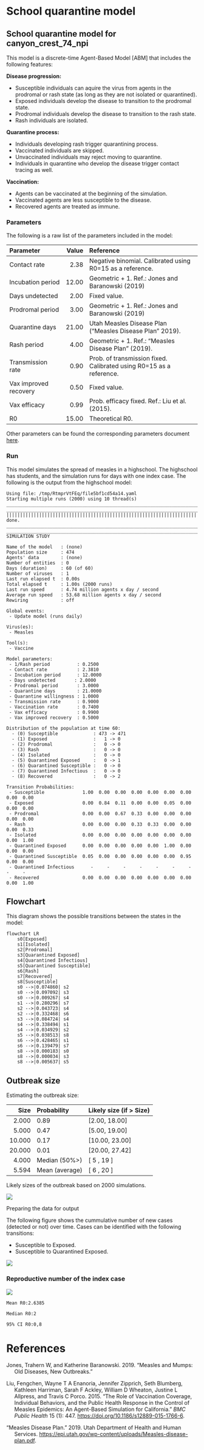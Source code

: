 # School quarantine model


## School quarantine model for canyon_crest_74_npi

This model is a discrete-time Agent-Based Model \[ABM\] that includes
the following features:

**Disease progression:**

- Susceptible individuals can aquire the virus from agents in the
  prodromal or rash state (as long as they are not isolated or
  quarantined).
- Exposed individuals develop the disease to transition to the prodromal
  state.
- Prodromal individuals develop the disease to transition to the rash
  state.
- Rash individuals are isolated.

**Quarantine process:**

- Individuals developing rash trigger quarantining process.
- Vaccinated individuals are skipped.
- Unvaccinated individuals may reject moving to quarantine.
- Individuals in quarantine who develop the disease trigger contact
  tracing as well.

**Vaccination:**

- Agents can be vaccinated at the beginning of the simulation.
- Vaccinated agents are less susceptible to the disease.
- Recovered agents are treated as immune.

### Parameters

The following is a raw list of the parameters included in the model:

| Parameter             | Value | Reference                                                           |
|:----------------------|------:|:--------------------------------------------------------------------|
| Contact rate          |  2.38 | Negative binomial. Calibrated using R0=15 as a reference.           |
| Incubation period     | 12.00 | Geometric + 1. Ref.: Jones and Baranowski (2019)                    |
| Days undetected      |  2.00 | Fixed value.                                                        |
| Prodromal period      |  3.00 | Geometric + 1. Ref.: Jones and Baranowski (2019)                    |
| Quarantine days       | 21.00 | Utah Measles Disease Plan (“Measles Disease Plan” 2019).            |
| Rash period           |  4.00 | Geometric + 1. Ref.: “Measles Disease Plan” (2019).                 |
| Transmission rate     |  0.90 | Prob. of transmission fixed. Calibrated using R0=15 as a reference. |
| Vax improved recovery |  0.50 | Fixed value.                                                        |
| Vax efficacy          |  0.99 | Prob. efficacy fixed. Ref.: Liu et al. (2015).                      |
| R0                    | 15.00 | Theoretical R0.                                                     |

Other parameters can be found the corresponding parameters document
[here](canyon_crest_74_npi_params.yaml).

### Run

This model simulates the spread of measles in a highschool. The
highschool has students, and the simulation runs for days with one index
case. The following is the output from the highschool model:

    Using file: /tmp/RtmprVtFEq/file5bf1cd54a14.yaml
    Starting multiple runs (2000) using 10 thread(s)
    _________________________________________________________________________
    _________________________________________________________________________
    ||||||||||||||||||||||||||||||||||||||||||||||||||||||||||||||||||||||||| done.
    ________________________________________________________________________________
    ________________________________________________________________________________
    SIMULATION STUDY

    Name of the model   : (none)
    Population size     : 474
    Agents' data        : (none)
    Number of entities  : 0
    Days (duration)     : 60 (of 60)
    Number of viruses   : 1
    Last run elapsed t  : 0.00s
    Total elapsed t     : 1.00s (2000 runs)
    Last run speed      : 4.74 million agents x day / second
    Average run speed   : 53.68 million agents x day / second
    Rewiring            : off

    Global events:
     - Update model (runs daily)

    Virus(es):
     - Measles

    Tool(s):
     - Vaccine

    Model parameters:
     - 1/Rash period          : 0.2500
     - Contact rate           : 2.3810
     - Incubation period      : 12.0000
     - Days undetected       : 2.0000
     - Prodromal period       : 3.0000
     - Quarantine days        : 21.0000
     - Quarantine willingness : 1.0000
     - Transmission rate      : 0.9000
     - Vaccination rate       : 0.7400
     - Vax efficacy           : 0.9900
     - Vax improved recovery  : 0.5000

    Distribution of the population at time 60:
      - (0) Susceptible             : 473 -> 471
      - (1) Exposed                 :   1 -> 0
      - (2) Prodromal               :   0 -> 0
      - (3) Rash                    :   0 -> 0
      - (4) Isolated                :   0 -> 0
      - (5) Quarantined Exposed     :   0 -> 1
      - (6) Quarantined Susceptible :   0 -> 0
      - (7) Quarantined Infectious  :   0 -> 0
      - (8) Recovered               :   0 -> 2

    Transition Probabilities:
     - Susceptible              1.00  0.00  0.00  0.00  0.00  0.00  0.00  0.00  0.00
     - Exposed                  0.00  0.84  0.11  0.00  0.00  0.05  0.00  0.00  0.00
     - Prodromal                0.00  0.00  0.67  0.33  0.00  0.00  0.00  0.00  0.00
     - Rash                     0.00  0.00  0.00  0.33  0.33  0.00  0.00  0.00  0.33
     - Isolated                 0.00  0.00  0.00  0.00  0.00  0.00  0.00  0.00  1.00
     - Quarantined Exposed      0.00  0.00  0.00  0.00  0.00  1.00  0.00  0.00  0.00
     - Quarantined Susceptible  0.05  0.00  0.00  0.00  0.00  0.00  0.95  0.00  0.00
     - Quarantined Infectious      -     -     -     -     -     -     -     -     -
     - Recovered                0.00  0.00  0.00  0.00  0.00  0.00  0.00  0.00  1.00

## Flowchart

This diagram shows the possible transitions between the states in the
model:

``` mermaid
flowchart LR
    s0[Exposed]
    s1[Isolated]
    s2[Prodromal]
    s3[Quarantined Exposed]
    s4[Quarantined Infectious]
    s5[Quarantined Susceptible]
    s6[Rash]
    s7[Recovered]
    s8[Susceptible]
    s0 -->|0.074860| s2
    s0 -->|0.097092| s3
    s0 -->|0.009267| s4
    s1 -->|0.280296| s7
    s2 -->|0.043723| s4
    s2 -->|0.332468| s6
    s3 -->|0.084724| s4
    s4 -->|0.338494| s1
    s4 -->|0.034929| s2
    s5 -->|0.038513| s8
    s6 -->|0.428465| s1
    s6 -->|0.139479| s7
    s8 -->|0.000183| s0
    s8 -->|0.000034| s3
    s8 -->|0.005637| s5

```

## Outbreak size

Estimating the outbreak size:

|   Size | Probability    | Likely size (if \> Size) |
|-------:|:---------------|:-------------------------|
|  2.000 | 0.89           | \[2.00, 18.00\]          |
|  5.000 | 0.47           | \[5.00, 19.00\]          |
| 10.000 | 0.17           | \[10.00, 23.00\]         |
| 20.000 | 0.01           | \[20.00, 27.42\]         |
|  4.000 | Median (50%\>) | \[ 5 , 19 \]             |
|  5.594 | Mean (average) | \[ 6 , 20 \]             |

Likely sizes of the outbreak based on 2000 simulations.

![](canyon_crest_74_npi_files/figure-commonmark/print-histogram-1.png)

Preparing the data for output

The following figure shows the cummulative number of new cases (detected
or not) over time. Cases can be identified with the following
transitions:

- Susceptible to Exposed.
- Susceptible to Quarantined Exposed.

![](canyon_crest_74_npi_files/figure-commonmark/contact-tracing-1.png)

### Reproductive number of the index case

![](canyon_crest_74_npi_files/figure-commonmark/reproductive-number-1.png)

    Mean R0:2.6385

    Median R0:2

    95% CI R0:0,8

# References

<div id="refs" class="references csl-bib-body hanging-indent"
entry-spacing="0">

<div id="ref-jones2019measles" class="csl-entry">

Jones, Trahern W, and Katherine Baranowski. 2019. “Measles and Mumps:
Old Diseases, New Outbreaks.”

</div>

<div id="ref-liuRoleVaccinationCoverage2015" class="csl-entry">

Liu, Fengchen, Wayne T A Enanoria, Jennifer Zipprich, Seth Blumberg,
Kathleen Harriman, Sarah F Ackley, William D Wheaton, Justine L
Allpress, and Travis C Porco. 2015. “The Role of Vaccination Coverage,
Individual Behaviors, and the Public Health Response in the Control of
Measles Epidemics: An Agent-Based Simulation for California.” *BMC
Public Health* 15 (1): 447. <https://doi.org/10.1186/s12889-015-1766-6>.

</div>

<div id="ref-MeaslesDiseasePlan2019" class="csl-entry">

“Measles Disease Plan.” 2019. Utah Department of Health and Human
Services.
<https://epi.utah.gov/wp-content/uploads/Measles-disease-plan.pdf>.

</div>

</div>
